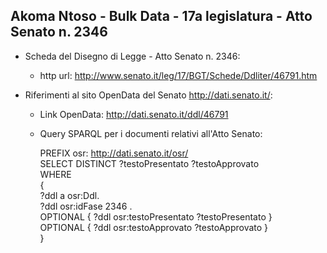 ## Akoma Ntoso - Bulk Data - 17a legislatura - Atto Senato n. 2346 ##

* Scheda del Disegno di Legge - Atto Senato n. 2346:
	* http url: http://www.senato.it/leg/17/BGT/Schede/Ddliter/46791.htm

* Riferimenti al sito OpenData del Senato http://dati.senato.it/:
	* Link OpenData: http://dati.senato.it/ddl/46791
	* Query SPARQL per i documenti relativi all'Atto Senato:

        PREFIX osr: <http://dati.senato.it/osr/>  
		SELECT DISTINCT ?testoPresentato ?testoApprovato  
		WHERE  
		{  
		    ?ddl a osr:Ddl.  
		    ?ddl osr:idFase 2346 .  
		    OPTIONAL { ?ddl osr:testoPresentato ?testoPresentato }  
		    OPTIONAL { ?ddl osr:testoApprovato ?testoApprovato }  
		}
		